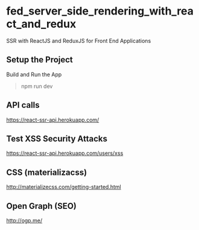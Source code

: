 # fed_server_side_rendering_with_react_and_redux
SSR with ReactJS and ReduxJS for Front End Applications

## Setup the Project
Build and Run the App
> npm run dev

## API calls
https://react-ssr-api.herokuapp.com/

## Test XSS Security Attacks
https://react-ssr-api.herokuapp.com/users/xss

## CSS (materializacss)
http://materializecss.com/getting-started.html

## Open Graph (SEO)
http://ogp.me/
